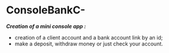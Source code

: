# ConsoleBankC-  

***Creation of a mini console app :***  

- creation of a client account and a bank account link by an id;  
- make a deposit, withdraw money or just check your account.